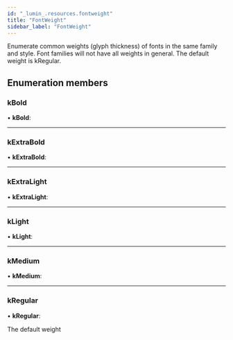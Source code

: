 ```yaml
---
id: "_lumin_.resources.fontweight"
title: "FontWeight"
sidebar_label: "FontWeight"
---
```


Enumerate common weights (glyph thickness) of fonts in the same
family and style. Font families will not have all weights in
general.  The default weight is kRegular.

## Enumeration members

###  kBold

• **kBold**:

___

###  kExtraBold

• **kExtraBold**:

___

###  kExtraLight

• **kExtraLight**:

___

###  kLight

• **kLight**:

___

###  kMedium

• **kMedium**:

___

###  kRegular

• **kRegular**:

The default weight
